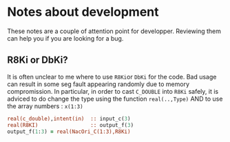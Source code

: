 # Notes about development

These notes are a couple of attention point for developper. Reviewing them can help you if you are looking for a bug. 

## R8Ki or DbKi?
It is often unclear to me where to use `R8Ki`or `DbKi` for the code. Bad usage can result in some seg fault appearing randomly due to memory compromission. 
In particular, in order to cast `C_DOUBLE` into `R8Ki` safely, it is adviced to do change the type using the function `real(..,Type)` AND to use the array numbers : `x(1:3)`

```f90
real(c_double),intent(in)  :: input_c(3)
real(R8KI)                 :: output_f(3)
output_f(1:3) = real(NacOri_C(1:3),R8Ki)
```